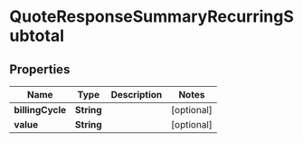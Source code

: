 

# QuoteResponseSummaryRecurringSubtotal


## Properties

Name | Type | Description | Notes
------------ | ------------- | ------------- | -------------
**billingCycle** | **String** |  |  [optional]
**value** | **String** |  |  [optional]



